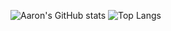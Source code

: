 ![Aaron's GitHub stats](https://github-readme-stats.vercel.app/api?username=aarongao2028&show_icons=true&theme=dark) ![Top Langs](https://github-readme-stats.vercel.app/api/top-langs/?username=aarongao2028&layout=compact) 
